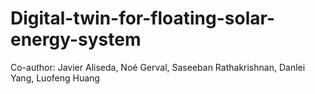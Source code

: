 # Digital-twin-for-floating-solar-energy-system
Co-author: Javier Aliseda, Noé Gerval, Saseeban Rathakrishnan, Danlei Yang, Luofeng Huang
